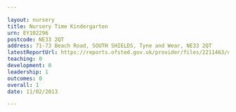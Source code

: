 ```yaml
---

layout: nursery
title: Nursery Time Kindergarten
urn: EY102296
postcode: NE33 2QT
address: 71-73 Beach Road, SOUTH SHIELDS, Tyne and Wear, NE33 2QT
latestReportUrl: https://reports.ofsted.gov.uk/provider/files/2211463/urn/EY102296.pdf
teaching: 0
development: 0
leadership: 1
outcomes: 0
overall: 1
date: 11/02/2013

---
```

